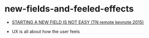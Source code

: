 # new-fields-and-feeled-effects

- [STARTING A NEW FIELD IS NOT EASY (TN remote keynote 2015)](https://www.youtube.com/watch?v=tc95oZN2hKQ)

- UX is all about how the user feels